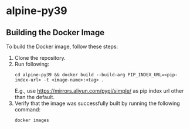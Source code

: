# alpine-py39

## Building the Docker Image

To build the Docker image, follow these steps:

1. Clone the repository.
2. Run following:
    ```
    cd alpine-py39 && docker build --build-arg PIP_INDEX_URL=<pip-index-url> -t <image-name>:<tag> .
    ```
    E.g., use https://mirrors.aliyun.com/pypi/simple/ as pip index url other than the default.
3. Verify that the image was successfully built by running the following command:
   ```
   docker images
   ```

